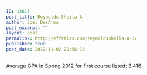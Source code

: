 ```yaml
---
ID: 13615
post_title: Reynolds,Sheila A
author: Joel DesArmo
post_excerpt: ""
layout: post
permalink: http://effrtlss.com/reynoldssheila-a-3/
published: true
post_date: 2012-11-02 20:56:10
---
```

<p>Average GPA in Spring 2012 for first course listed: 3.416</p>